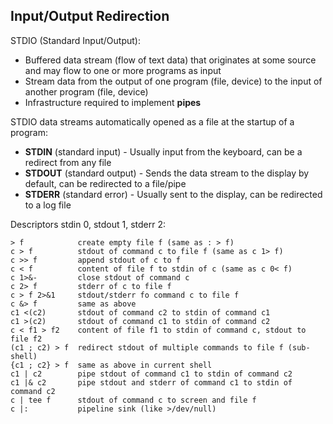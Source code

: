 ## Input/Output Redirection 

STDIO (Standard Input/Output):

* Buffered data stream (flow of text data) that originates at some source and may flow to one or more programs as input
* Stream data from the output of one program (file, device) to the input of another program (file, device)
* Infrastructure required to implement **pipes**

STDIO data streams automatically opened as a file at the startup of a program:

* **STDIN** (standard input) - Usually input from the keyboard, can be a redirect from any file
* **STDOUT** (standard output) - Sends the data stream to the display by default, can be redirected to a file/pipe
* **STDERR** (standard error) - Usually sent to the display, can be redirected to a log file

Descriptors stdin 0, stdout 1, stderr 2:

    > f            create empty file f (same as : > f)
    c > f          stdout of command c to file f (same as c 1> f)
    c >> f         append stdout of c to f
    c < f          content of file f to stdin of c (same as c 0< f)
    c 1>&-         close stdout of command c
    c 2> f         stderr of c to file f
    c > f 2>&1     stdout/stderr fo command c to file f
    c &> f         same as above
    c1 <(c2)       stdout of command c2 to stdin of command c1
    c1 >(c2)       stdout of command c1 to stdin of command c2
    c < f1 > f2    content of file f1 to stdin of command c, stdout to file f2  
    (c1 ; c2) > f  redirect stdout of multiple commands to file f (sub-shell)
    {c1 ; c2} > f  same as above in current shell
    c1 | c2        pipe stdout of command c1 to stdin of command c2
    c1 |& c2       pipe stdout and stderr of command c1 to stdin of command c2
    c | tee f      stdout of command c to screen and file f
    c |:           pipeline sink (like >/dev/null)

